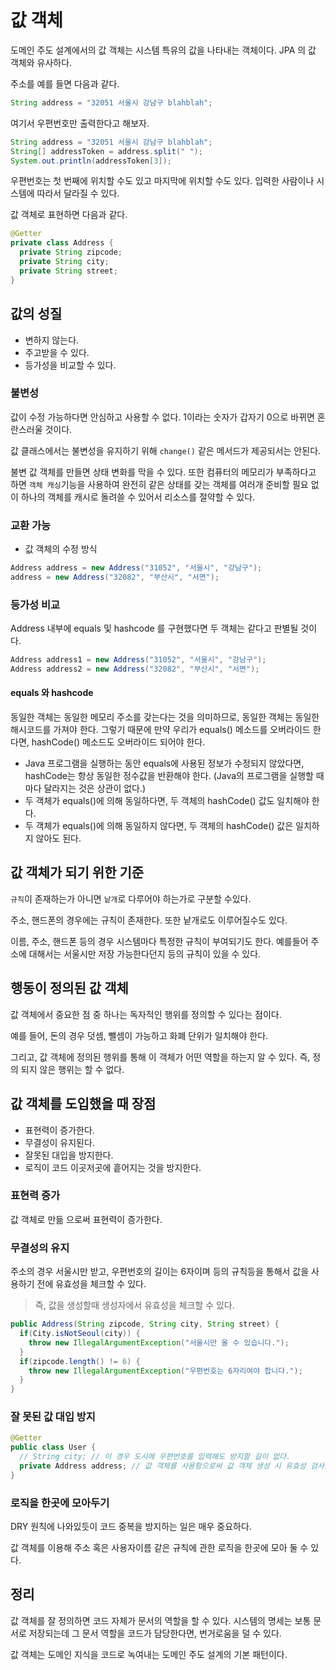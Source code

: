 # 값 객체

도메인 주도 설계에서의 값 객체는 시스템 특유의 값을 나타내는 객체이다. JPA 의 값 객체와 유사하다.

주소를 예를 들면 다음과 같다.

```java
String address = "32051 서울시 강남구 blahblah";
```

여기서 우편번호만 출력한다고 해보자.

```java
String address = "32051 서울시 강남구 blahblah";
String[] addressToken = address.split(" ");
System.out.println(addressToken[3]);
```

우편번호는 첫 번째에 위치할 수도 있고 마지막에 위치할 수도 있다. 입력한 사람이나 시스템에 따라서 달라질 수 있다.

값 객체로 표현하면 다음과 같다.

```java
@Getter
private class Address {
  private String zipcode;
  private String city;
  private String street;
}
```

## 값의 성질

- 변하지 않는다.
- 주고받을 수 있다.
- 등가성을 비교할 수 있다.

### 불변성

값이 수정 가능하다면 안심하고 사용할 수 없다. 1이라는 숫자가 갑자기 0으로 바뀌면 혼란스러울 것이다.

값 클래스에서는 불변성을 유지하기 위해 `change()` 같은 메서드가 제공되서는 안된다.

불변 값 객체를 만들면 상태 변화를 막을 수 있다. 또한 컴퓨터의 메모리가 부족하다고 하면 `객체 캐싱`기능을 사용하여 완전히 같은 상태를 갖는 객체를 여러개 준비할 필요 없이 하나의 객체를
캐시로 돌려쓸 수 있어서 리소스를 절약할 수 있다.

### 교환 가능

- 값 객체의 수정 방식

```java
Address address = new Address("31052", "서울시", "강남구");
address = new Address("32082", "부산시", "서면");
```

### 등가성 비교

Address 내부에 equals 및 hashcode 를 구현했다면 두 객체는 같다고 판별될 것이다.

```java
Address address1 = new Address("31052", "서울시", "강남구");
Address address2 = new Address("32082", "부산시", "서면");
```

#### equals 와 hashcode

동일한 객체는 동일한 메모리 주소를 갖는다는 것을 의미하므로, 동일한 객체는 동일한 해시코드를 가져야 한다. 
그렇기 때문에 만약 우리가 equals() 메소드를 오버라이드 한다면, hashCode() 메소드도 오버라이드 되어야 한다.

- Java 프로그램을 실행하는 동안 equals에 사용된 정보가 수정되지 않았다면, hashCode는 항상 동일한 정수값을 반환해야 한다. (Java의 프로그램을 실행할 때 마다 달라지는 것은 상관이 없다.)
- 두 객체가 equals()에 의해 동일하다면, 두 객체의 hashCode() 값도 일치해야 한다.
- 두 객체가 equals()에 의해 동일하지 않다면, 두 객체의 hashCode() 값은 일치하지 않아도 된다.

## 값 객체가 되기 위한 기준

`규칙`이 존재하는가 아니면 `낱개`로 다루어야 하는가로 구분할 수있다.

주소, 핸드폰의 경우에는 규칙이 존재한다. 또한 낱개로도 이루어질수도 있다. 

이름, 주소, 핸드폰 등의 경우 시스템마다 특정한 규칙이 부여되기도 한다. 예를들어 주소에 대해서는 서울시만 저장 가능한다던지 등의 규칙이 있을 수 있다.

## 행동이 정의된 값 객체

값 객체에서 중요한 점 중 하나는 독자적인 행위를 정의할 수 있다는 점이다.

예를 들어, 돈의 경우 덧셈, 뺄셈이 가능하고 화폐 단위가 일치해야 한다.

그리고, 값 객체에 정의된 행위를 통해 이 객체가 어떤 역할을 하는지 알 수 있다. 즉, 정의 되지 않은 행위는 할 수 없다.

## 값 객체를 도입했을 때 장점

- 표현력이 증가한다.
- 무결성이 유지된다.
- 잘못된 대입을 방지한다.
- 로직이 코드 이곳저곳에 흩어지는 것을 방지한다.

### 표현력 증가

값 객체로 만듦 으로써 표현력이 증가한다.

### 무결성의 유지

주소의 경우 서울시만 받고, 우편번호의 길이는 6자이며 등의 규칙등을 통해서 값을 사용하기 전에 유효성을 체크할 수 있다.

> 즉, 값을 생성할때 생성자에서 유효성을 체크할 수 있다.

```java
public Address(String zipcode, String city, String street) {
  if(City.isNotSeoul(city)) {
    throw new IllegalArgumentException("서울시만 올 수 있습니다.");
  }
  if(zipcode.length() != 6) {
    throw new IllegalArgumentException("우편번호는 6자리여야 합니다.");
  }
}
```

### 잘 못된 값 대입 방지

```java
@Getter
public class User {
  // String city; // 이 경우 도시에 우편번호를 입력해도 방지할 길이 없다.
  private Address address; // 값 객체를 사용함으로써 값 객체 생성 시 유효성 검사를 통해 잘못된 값을 방지할 수 있다.
}
```

### 로직을 한곳에 모아두기

DRY 원칙에 나와있듯이 코드 중복을 방지하는 일은 매우 중요하다.

값 객체를 이용해 주소 혹은 사용자이름 같은 규칙에 관한 로직을 한곳에 모아 둘 수 있다.

## 정리

값 객체를 잘 정의하면 코드 자체가 문서의 역할을 할 수 있다. 시스템의 명세는 보통 문서로 저장되는데 그 문서 역할을 코드가 담당한다면, 번거로움을 덜 수 있다.

값 객체는 도메인 지식을 코드로 녹여내는 도메인 주도 설계의 기본 패턴이다.

